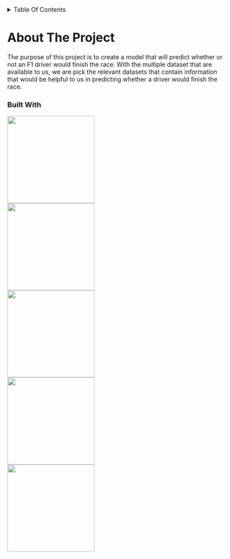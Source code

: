 <details>
  <summary>Table Of Contents</summary>
  
  1. [About The Project](#about-the-project)
      - [Built With](#built-with)
  2. [Loading and Explore Data](#loading-and-explore-data)
  3. [Data Wrangling on multiple tables]
  4. [Data Cleansing and Transformation](#data-wrangling-on-multiple-tables)
  5. [Machine Learning Models](#machine-learning-models)
</details>

# About The Project
The purpose of this project is to create a model that will predict whether or not an F1 driver would finish the race. With the multiple dataset that are available to us, we are pick the relevant datasets that contain information that would be helpful to us in predicting whether a driver would finish the race.

### Built With
<img src="https://github.com/JevTeo123/F1-Machine-Learning-Model/assets/123255675/98efb040-b4de-465a-bc0d-c8da2c95c4f7" width="200"><br>
<img src="https://github.com/JevTeo123/F1-Machine-Learning-Model/assets/123255675/69448f1e-9924-4c68-9ddd-4bd6d88e7b19" width="200"><br>
<img src="https://github.com/JevTeo123/F1-Machine-Learning-Model/assets/123255675/faef1b95-92a0-42f8-a6b0-2131afd320bb" width="200"><br>
<img src="https://github.com/JevTeo123/F1-Machine-Learning-Model/assets/123255675/8619bf77-7389-499b-8c74-4dff06861fc1" width="200"><br>
<img src="https://github.com/JevTeo123/F1-Machine-Learning-Model/assets/123255675/a2ae5eda-c052-4a8e-b9da-a81f93b77445" width="200"><br>


